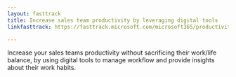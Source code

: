 ```yaml
---
layout: fasttrack
title: Increase sales team productivity by leveraging digital tools
linkfasttrack: https://fasttrack.microsoft.com/microsoft365/productivitylibrary/Increase-sales-team-productivity-by-leveraging-digital-tools 

---
```

Increase your sales teams productivity without sacrificing their work/life balance, by using digital tools to manage workflow and provide insights about their work habits.